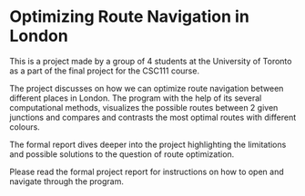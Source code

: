 # Optimizing Route Navigation in London 
This is a project made by a group of 4 students at the University of Toronto as a part of the final project for the CSC111 course.

The project discusses on how we can optimize route navigation between different places in London. The program with the help of its several computational methods, visualizes the possible routes between 2 given junctions and compares and contrasts the most optimal routes with different colours.

The formal report dives deeper into the project highlighting the limitations and possible solutions to the question of route optimization.

Please read the formal project report for instructions on how to open and navigate through the program.

